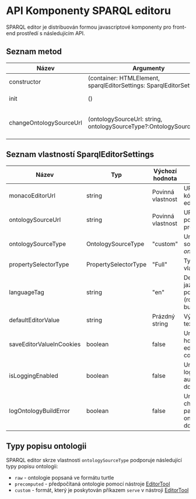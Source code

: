 # API Komponenty SPARQL editoru
SPARQL editor je distribuován formou javascriptové komponenty pro front-end prostředí s následujícím API.

## Seznam metod
| Název                   | Argumenty                                                            | Popis                                                                     |
| ----------------------- | -------------------------------------------------------------------- | ------------------------------------------------------------------------- |
| constructor             | (container: HTMLElement, sparqlEditorSettings: SparqlEditorSettings) | Vytvoří instanci sparql editoru.                                          |
| init                    | ()                                                                   | Inicializuje editor uvnitř kontejneru                                     |
| changeOntologySourceUrl | (ontologySourceUrl: string, ontologySourceType?:OntologySourceType)  | Změní nastavení *ontologySourceUrl* a při vyplnění i *ontologySourceType* |

## Seznam vlastností SparqlEditorSettings
| Název                    | Typ                  | Výchozí hodnota   | Popis                                                              |
| ------------------------ | -------------------- | ----------------- | ------------------------------------------------------------------ |
| monacoEditorUrl          | string               | Povinná vlastnost | URL zdrojových kódů  monaco editoru                                |
| ontologySourceUrl        | string               | Povinná vlastnost | URL souboru s popisem ontologie pro napovídání                     |
| ontologySourceType       | OntologySourceType   | "custom"          | Určuje formát souboru na *ontologySourceUrl*                       |
| propertySelectorType     | PropertySelectorType | "Full"            | Typ napovídání vlastností tříd                                     |
| languageTag              | string               | "en"              | Definuje tag jazyka jehož popisky (rdfs:label) se budou zobrazovat |
| defaultEditorValue       | string               | Prázdný string    | Výchozí hodnota textu v editoru                                    |
| saveEditorValueInCookies | boolean              | false             | Určuje, zda se má hodnota textu v editoru ukládat do cookies       |
| isLoggingEnabled         | boolean              | false             | Určuje, zda editor loguje informace o autocompletition do konzole  |
| logOntologyBuildError    | boolean              | false             | Určuje, zda se chyby při parsování ontologie vypisují do konzole   |

## Typy popisu ontologii
SPARQL editor skrze vlastnosti `ontologySourceType` podporuje následující typy popisu ontologii:
* `raw` - ontologie popsaná ve formátu turtle
* `precomputed` - předpočítaná ontologie pomocí nástroje [EditorTool](./editortool.md)
* `custom` - formát, který je poskytován příkazem `serve` v nástroji [EditorTool](./editortool.md)